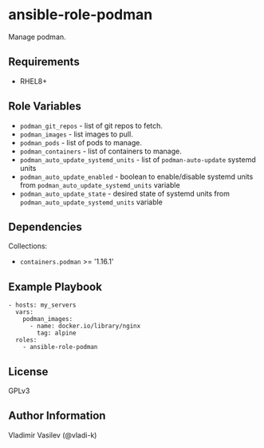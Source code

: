 ansible-role-podman
====

Manage podman.

Requirements
------------

* RHEL8+

Role Variables
--------------

* `podman_git_repos` - list of git repos to fetch.
* `podman_images` - list images to pull.
* `podman_pods` - list of pods to manage.
* `podman_containers` - list of containers to manage.
* `podman_auto_update_systemd_units` - list of `podman-auto-update` systemd units
* `podman_auto_update_enabled` - boolean to enable/disable systemd units from `podman_auto_update_systemd_units` variable
* `podman_auto_update_state` - desired state of systemd units from `podman_auto_update_systemd_units` variable

Dependencies
------------

Collections:

* `containers.podman` >= '1.16.1'

Example Playbook
----------------

```
- hosts: my_servers
  vars:
    podman_images:
      - name: docker.io/library/nginx
        tag: alpine
  roles:
    - ansible-role-podman
```

License
-------

GPLv3

Author Information
------------------

Vladimir Vasilev (@vladi-k)
